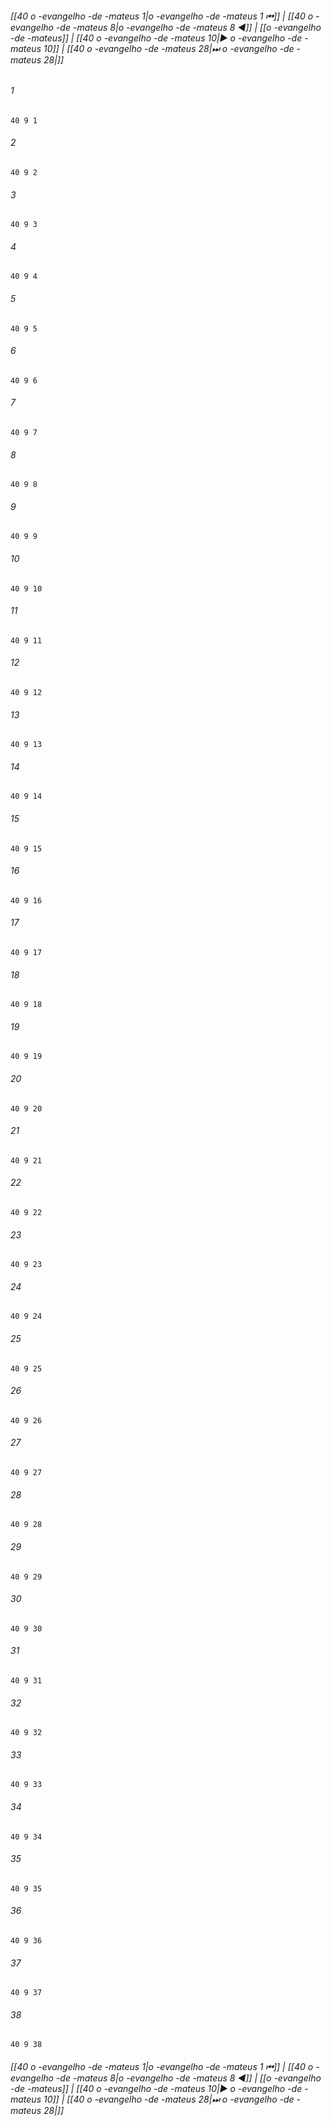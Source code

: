 
###### [[40 o -evangelho -de -mateus 1|o -evangelho -de -mateus 1 ⏮]] | [[40 o -evangelho -de -mateus 8|o -evangelho -de -mateus 8 ◀]] | [[o -evangelho -de -mateus]] | [[40 o -evangelho -de -mateus 10|▶ o -evangelho -de -mateus 10]] | [[40 o -evangelho -de -mateus 28|⏭ o -evangelho -de -mateus 28|]]

###### 1
``` verse
40 9 1 
```
###### 2
``` verse
40 9 2 
```
###### 3
``` verse
40 9 3 
```
###### 4
``` verse
40 9 4 
```
###### 5
``` verse
40 9 5 
```
###### 6
``` verse
40 9 6 
```
###### 7
``` verse
40 9 7 
```
###### 8
``` verse
40 9 8 
```
###### 9
``` verse
40 9 9 
```
###### 10
``` verse
40 9 10 
```
###### 11
``` verse
40 9 11 
```
###### 12
``` verse
40 9 12 
```
###### 13
``` verse
40 9 13 
```
###### 14
``` verse
40 9 14 
```
###### 15
``` verse
40 9 15 
```
###### 16
``` verse
40 9 16 
```
###### 17
``` verse
40 9 17 
```
###### 18
``` verse
40 9 18 
```
###### 19
``` verse
40 9 19 
```
###### 20
``` verse
40 9 20 
```
###### 21
``` verse
40 9 21 
```
###### 22
``` verse
40 9 22 
```
###### 23
``` verse
40 9 23 
```
###### 24
``` verse
40 9 24 
```
###### 25
``` verse
40 9 25 
```
###### 26
``` verse
40 9 26 
```
###### 27
``` verse
40 9 27 
```
###### 28
``` verse
40 9 28 
```
###### 29
``` verse
40 9 29 
```
###### 30
``` verse
40 9 30 
```
###### 31
``` verse
40 9 31 
```
###### 32
``` verse
40 9 32 
```
###### 33
``` verse
40 9 33 
```
###### 34
``` verse
40 9 34 
```
###### 35
``` verse
40 9 35 
```
###### 36
``` verse
40 9 36 
```
###### 37
``` verse
40 9 37 
```
###### 38
``` verse
40 9 38 
```

###### [[40 o -evangelho -de -mateus 1|o -evangelho -de -mateus 1 ⏮]] | [[40 o -evangelho -de -mateus 8|o -evangelho -de -mateus 8 ◀]] | [[o -evangelho -de -mateus]] | [[40 o -evangelho -de -mateus 10|▶ o -evangelho -de -mateus 10]] | [[40 o -evangelho -de -mateus 28|⏭ o -evangelho -de -mateus 28|]]

